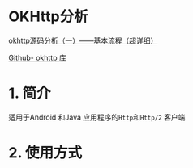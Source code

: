 # OKHttp分析

[okhttp源码分析（一）——基本流程（超详细）](https://www.jianshu.com/p/37e26f4ea57b)

[Github- okhttp 库](https://github.com/square/okhttp)


# 1. 简介

适用于Android 和Java 应用程序的`Http`和`Http/2` 客户端

# 2. 使用方式